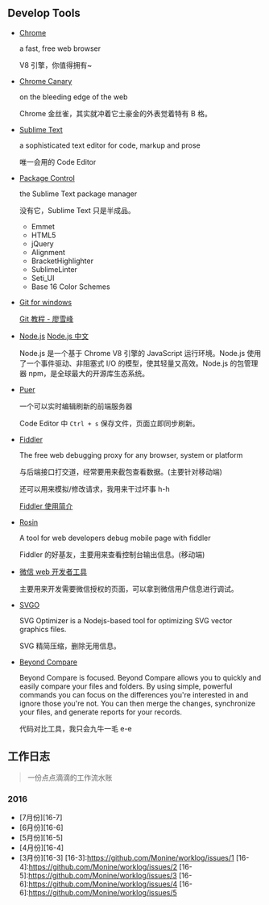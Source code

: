 Develop Tools
---
- [Chrome](https://www.google.com/chrome/browser/desktop/index.html)

  a fast, free web browser
  
  V8 引擎，你值得拥有~
  
- [Chrome Canary](https://www.google.com/chrome/browser/canary.html)

  on the bleeding edge of the web
  
  Chrome 金丝雀，其实就冲着它土豪金的外表觉着特有 B 格。

- [Sublime Text](https://www.sublimetext.com/)

  a sophisticated text editor for code, markup and prose
  
  唯一会用的 Code Editor

- [Package Control](https://packagecontrol.io/)

  the Sublime Text package manager
  
  没有它，Sublime Text 只是半成品。
  
  - Emmet
  - HTML5
  - jQuery
  - Alignment
  - BracketHighlighter
  - SublimeLinter
  - Seti_UI
  - Base 16 Color Schemes

- [Git for windows](https://git-for-windows.github.io/)

  [Git 教程 - 廖雪峰](http://www.liaoxuefeng.com/wiki/0013739516305929606dd18361248578c67b8067c8c017b000)

- [Node.js](https://nodejs.org/en/) [Node.js 中文](http://nodejs.cn/)

  Node.js 是一个基于 Chrome V8 引擎的 JavaScript 运行环境。Node.js 使用了一个事件驱动、非阻塞式 I/O 的模型，使其轻量又高效。Node.js 的包管理器 npm，是全球最大的开源库生态系统。
  
- [Puer](http://leeluolee.github.io/2014/10/24/use-puer-helpus-developer-frontend/)

  一个可以实时编辑刷新的前端服务器
  
  Code Editor 中 `Ctrl + s` 保存文件，页面立即同步刷新。
  
- [Fiddler](http://www.telerik.com/fiddler)

  The free web debugging proxy for any browser, system or platform
  
  与后端接口打交道，经常要用来截包查看数据。(主要针对移动端)
  
  还可以用来模拟/修改请求，我用来干过坏事 h-h
  
  [Fiddler 使用简介](http://note.youdao.com/yws/public/redirect/share?id=61022f8971604bd58f0ddcf3df070ced&type=false)
  
- [Rosin](http://alloyteam.github.io/Rosin/)

  A tool for web developers debug mobile page with fiddler
  
  Fiddler 的好基友，主要用来查看控制台输出信息。(移动端)
  
- [微信 web 开发者工具](https://mp.weixin.qq.com/wiki/10/e5f772f4521da17fa0d7304f68b97d7e.html)

  主要用来开发需要微信授权的页面，可以拿到微信用户信息进行调试。
  
- [SVGO](http://note.youdao.com/yws/public/redirect/share?id=61022f8971604bd58f0ddcf3df070ced&type=false)

  SVG Optimizer is a Nodejs-based tool for optimizing SVG vector graphics files. 
  
  SVG 精简压缩，删除无用信息。

- [Beyond Compare](http://www.scootersoftware.com/index.php)

  Beyond Compare is focused.  Beyond Compare allows you to quickly and easily compare your files and folders.  By using simple, powerful commands you can focus on the differences you're interested in and ignore those you're not.  You can then merge the changes, synchronize your files, and generate reports for your records.
  
  代码对比工具，我只会九牛一毛 e-e

工作日志
---
> 一份点点滴滴的工作流水账

### 2016
- [7月份][16-7]
- [6月份][16-6]
- [5月份][16-5]
- [4月份][16-4]
- [3月份][16-3]
[16-3]:https://github.com/Monine/worklog/issues/1
[16-4]:https://github.com/Monine/worklog/issues/2
[16-5]:https://github.com/Monine/worklog/issues/3
[16-6]:https://github.com/Monine/worklog/issues/4
[16-6]:https://github.com/Monine/worklog/issues/5
